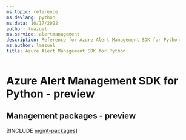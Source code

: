 ```yaml
---
ms.topic: reference
ms.devlang: python
ms.data: 10/17/2022
author: lmazuel
ms.service: alertmanagement
description: Reference for Azure Alert Management SDK for Python
ms.author: lmazuel
title: Azure Alert Management SDK for Python
---
```

# Azure Alert Management SDK for Python - preview

## Management packages - preview
[!INCLUDE [mgmt-packages](alert-management-mgmt-index.md)]